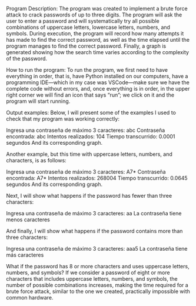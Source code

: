 Program Description:
The program was created to implement a brute force attack to crack passwords of up to three digits.
The program will ask the user to enter a password and will systematically try all possible combinations of uppercase letters, lowercase letters, numbers, and symbols.
During execution, the program will record how many attempts it has made to find the correct password, as well as the time elapsed until the program manages to find the correct password. Finally, a graph is generated showing how the search time varies according to the complexity of the password.

How to run the program:
To run the program, we first need to have everything in order, that is, have Python installed on our computers, have a programming IDE—which in my case was VSCode—make sure we have the complete code without errors, and, once everything is in order, in the upper right corner we will find an icon that says “run”; we click on it and the program will start running.

Output examples:
Below, I will present some of the examples I used to check that my program was working correctly:

Ingresa una contraseña de máximo 3 caracteres: abc
Contraseña encontrada: abc
Intentos realizados: 104
Tiempo transcurrido: 0.0001 segundos
And its corresponding graph.

Another example, but this time with uppercase letters, numbers, and characters, is as follows: 

Ingresa una contraseña de máximo 3 caracteres: A7*
Contraseña encontrada: A7*
Intentos realizados: 268004
Tiempo transcurrido: 0.0645 segundos
And its corresponding graph.

Next, I will show what happens if the password has fewer than three characters:

Ingresa una contraseña de máximo 3 caracteres: aa
La contraseña tiene menos caracteres

And finally, I will show what happens if the password contains more than three characters:

Ingresa una contraseña de máximo 3 caracteres: aaa5
La contraseña tiene más caracteres

What if the password has 8 or more characters and uses uppercase letters, numbers, and symbols?
If we consider a password of eight or more characters that includes uppercase letters, numbers, and symbols, the number of possible combinations increases, making the time required for a brute force attack, similar to the one we created, practically impossible with common hardware.
